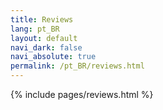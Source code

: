 ```yaml
---
title: Reviews
lang: pt_BR
layout: default
navi_dark: false
navi_absolute: true
permalink: /pt_BR/reviews.html
---
```


{% include pages/reviews.html %}
